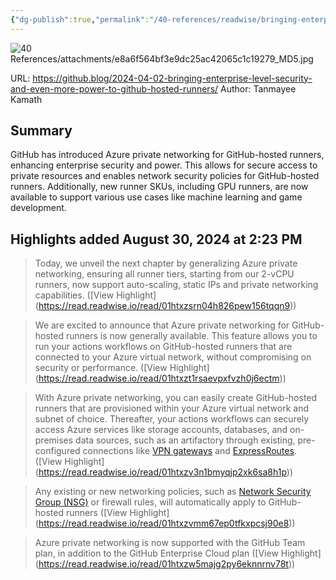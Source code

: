 ```yaml
---
{"dg-publish":true,"permalink":"/40-references/readwise/bringing-enterprise-level-security-and-even-more-power-to-git-hub-hosted-runners/","tags":["rw/articles"]}
---
```


![40 References/attachments/e8a6f564bf3e9dc25ac42065c1c19279_MD5.jpg](/img/user/40%20References/attachments/e8a6f564bf3e9dc25ac42065c1c19279_MD5.jpg)
  
URL: https://github.blog/2024-04-02-bringing-enterprise-level-security-and-even-more-power-to-github-hosted-runners/
Author: Tanmayee Kamath

## Summary

GitHub has introduced Azure private networking for GitHub-hosted runners, enhancing enterprise security and power. This allows for secure access to private resources and enables network security policies for GitHub-hosted runners. Additionally, new runner SKUs, including GPU runners, are now available to support various use cases like machine learning and game development.

## Highlights added August 30, 2024 at 2:23 PM
>Today, we unveil the next chapter by generalizing Azure private networking, ensuring all runner tiers, starting from our 2-vCPU runners, now support auto-scaling, static IPs and private networking capabilities. ([View Highlight] (https://read.readwise.io/read/01htxzsrn04h826pew156tqqn9))


>We are excited to announce that Azure private networking for GitHub-hosted runners is now generally available. This feature allows you to run your actions workflows on GitHub-hosted runners that are connected to your Azure virtual network, without compromising on security or performance. ([View Highlight] (https://read.readwise.io/read/01htxzt1rsaevpxfvzh0j6ectm))


>With Azure private networking, you can easily create GitHub-hosted runners that are provisioned within your Azure virtual network and subnet of choice. Thereafter, your actions workflows can securely access Azure services like storage accounts, databases, and on-premises data sources, such as an artifactory through existing, pre-configured connections like [VPN gateways](https://learn.microsoft.com/en-us/azure/vpn-gateway/vpn-gateway-about-vpngateways) and [ExpressRoutes](https://learn.microsoft.com/en-us/azure/expressroute/expressroute-introduction). ([View Highlight] (https://read.readwise.io/read/01htxzv3n1bmyqjp2xk6sa8h1p))


>Any existing or new networking policies, such as [Network Security Group (NSG)](https://learn.microsoft.com/en-us/azure/virtual-network/network-security-groups-overview) or firewall rules, will automatically apply to GitHub-hosted runners ([View Highlight] (https://read.readwise.io/read/01htxzvmm67ep0tfkxpcsj90e8))


>Azure private networking is now supported with the GitHub Team plan, in addition to the GitHub Enterprise Cloud plan ([View Highlight] (https://read.readwise.io/read/01htxzw5majg2py6eknnrnv78t))


